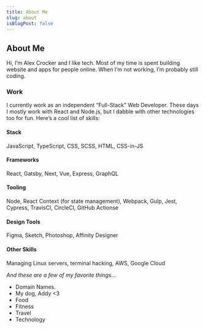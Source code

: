 ```yaml
---
title: About Me
slug: about
isBlogPost: false
---
```

## About Me
Hi, I’m Alex Crocker and I like tech. Most of my time is spent building website and apps for people online. When I’m not working, I’m probably still coding.

### Work
I currently work as an independent “Full-Stack” Web Developer. These days I mostly work with React and Node.js, but I dabble with other technologies too for fun. Here’s a cool list of skills:

#### Stack
JavaScript, TypeScript, CSS, SCSS, HTML, CSS-in-JS

#### Frameworks
React, Gatsby, Next, Vue, Express, GraphQL

#### Tooling
Node, React Context (for state management), Webpack, Gulp, Jest, Cypress, TravisCI, CircleCI, GitHub Actionse

#### Design Tools
Figma, Sketch, Photoshop, Affinity Designer

#### Other Skills
Managing Linux servers, terminal hacking, AWS, Google Cloud

_And these are a few of my favorite things..._

- Domain Names.
- My dog, Addy <3
- Food
- Fitness
- Travel
- Technology
